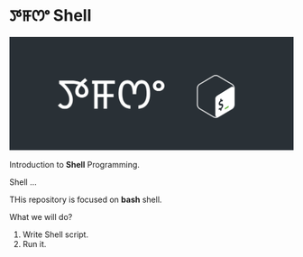 # ꯇꯝꯁꯦ Shell

![logo](./images/tamse_logo_bash.png)

Introduction to **Shell** Programming.

Shell ...

THis repository is focused on **bash** shell.

What we will do?

1. Write Shell script.
2. Run it.

